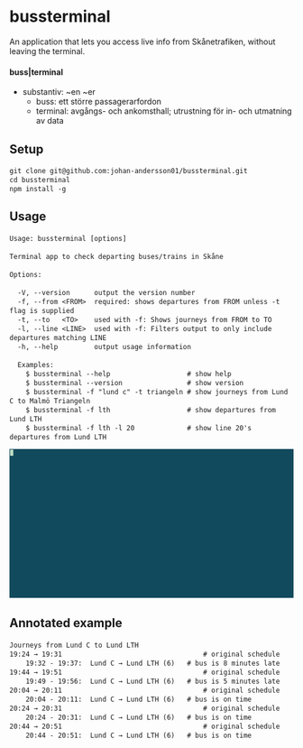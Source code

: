 # bussterminal

An application that lets you access live info from Skånetrafiken, without leaving the terminal.

#### buss|terminal
- substantiv: ~en ~er
    - buss: ett större passagerarfordon
    - terminal: avgångs- och ankomsthall; utrustning för in- och ut­matning av data

## Setup

```
git clone git@github.com:johan-andersson01/bussterminal.git
cd bussterminal
npm install -g
```

## Usage

```
Usage: bussterminal [options]

Terminal app to check departing buses/trains in Skåne

Options:

  -V, --version      output the version number
  -f, --from <FROM>  required: shows departures from FROM unless -t flag is supplied
  -t, --to   <TO>    used with -f: Shows journeys from FROM to TO
  -l, --line <LINE>  used with -f: Filters output to only include departures matching LINE
  -h, --help         output usage information

  Examples:
    $ bussterminal --help                   # show help
    $ bussterminal --version                # show version
    $ bussterminal -f "lund c" -t triangeln # show journeys from Lund C to Malmö Triangeln
    $ bussterminal -f lth                   # show departures from Lund LTH
    $ bussterminal -f lth -l 20             # show line 20's departures from Lund LTH

```

<img src='usage.gif' alt='Usage demonstration'>

## Annotated example

```
Journeys from Lund C to Lund LTH
19:24 → 19:31                                   # original schedule
	19:32 - 19:37:	Lund C → Lund LTH (6)   # bus is 8 minutes late
19:44 → 19:51                                   # original schedule
	19:49 - 19:56:	Lund C → Lund LTH (6)   # bus is 5 minutes late
20:04 → 20:11                                   # original schedule
	20:04 - 20:11:	Lund C → Lund LTH (6)   # bus is on time
20:24 → 20:31                                   # original schedule
	20:24 - 20:31:	Lund C → Lund LTH (6)   # bus is on time
20:44 → 20:51                                   # original schedule
	20:44 - 20:51:	Lund C → Lund LTH (6)   # bus is on time
```
